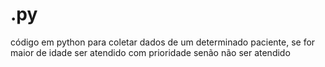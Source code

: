 # .py
código em python para coletar dados de um determinado paciente, se for maior de idade ser atendido com prioridade senão não ser atendido
